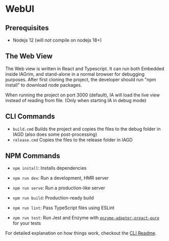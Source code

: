# WebUI

## Prerequisites
* Nodejs 12 (will _not_ compile on nodejs 18+)


## The Web View
The Web view is written in React and Typescript.
It can run both Embedded inside IAGrim, and stand-alone in a normal browser for debugging purposes.
After first cloning the project, the developer should run "npm install" to download node packages.

When running the project on port 3000 (default), IA will load the live view instead of reading from file. (Only when starting IA in debug mode)

## CLI Commands

* `build.cmd` Builds the project and copies the files to the debug folder in IAGD (also does some post-processing)
* `release.cmd` Copies the files to the release folder in IAGD

## NPM Commands
*   `npm install`: Installs dependencies

*   `npm run dev`: Run a development, HMR server

*   `npm run serve`: Run a production-like server

*   `npm run build`: Production-ready build

*   `npm run lint`: Pass TypeScript files using ESLint

*   `npm run test`: Run Jest and Enzyme with
    [`enzyme-adapter-preact-pure`](https://github.com/preactjs/enzyme-adapter-preact-pure) for
    your tests


For detailed explanation on how things work, checkout the [CLI Readme](https://github.com/developit/preact-cli/blob/master/README.md).
